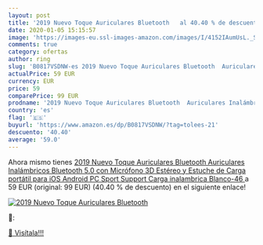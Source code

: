 ```yaml
---
layout: post
title: '2019 Nuevo Toque Auriculares Bluetooth   al 40.40 % de descuento'
date: 2020-01-05 15:15:57
image: 'https://images-eu.ssl-images-amazon.com/images/I/4152IAumUsL._SL200_.jpg'
comments: true
category: ofertas
author: ring
slug: 'B0817VSDNW-es 2019 Nuevo Toque Auriculares Bluetooth  Auriculares Inalámbricos Bluetooth 5.0 con Micrófono 3D Estéreo y Estuche de Carga portátil para iOS Android PC Sport Support Carga inalambrica  Blanco-46 '
actualPrice: 59 EUR
currency: EUR
price: 59
comparePrice: 99 EUR
prodname: '2019 Nuevo Toque Auriculares Bluetooth  Auriculares Inalámbricos Bluetooth 5.0 con Micrófono 3D Estéreo y Estuche de Carga portátil para iOS Android PC Sport Support Carga inalambrica  Blanco-46 '
country: 'es'
flag: '🇪🇸'
buyurl: 'https://www.amazon.es/dp/B0817VSDNW/?tag=tolees-21'
descuento: '40.40'
average: '59.0'
---
```


Ahora mismo tienes [2019 Nuevo Toque Auriculares Bluetooth  Auriculares Inalámbricos Bluetooth 5.0 con Micrófono 3D Estéreo y Estuche de Carga portátil para iOS Android PC Sport Support Carga inalambrica  Blanco-46 ](https://www.amazon.es/dp/B0817VSDNW/?tag=tolees-21) a 59 EUR (original: 99 EUR) (40.40 %  de descuento) en el siguiente enlace!

[![2019 Nuevo Toque Auriculares Bluetooth  ](https://images-eu.ssl-images-amazon.com/images/I/4152IAumUsL._SL200_.jpg)](https://www.amazon.es/dp/B0817VSDNW/?tag=tolees-21)

🔎:


[🛒 Visítala!!!](https://www.amazon.es/dp/B0817VSDNW/?tag=tolees-21)
